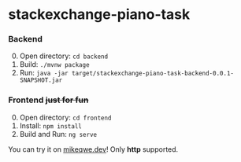 # stackexchange-piano-task

### Backend
0. Open directory: `cd backend`
1. Build: `./mvnw package`
2. Run: `java -jar target/stackexchange-piano-task-backend-0.0.1-SNAPSHOT.jar`

### Frontend ~~just for fun~~
0. Open directory: `cd frontend`
1. Install: `npm install`
2. Build and Run: `ng serve`


You can try it on [mikeqwe.dev](http://mikeqwe.dev)! Only **http** supported.
